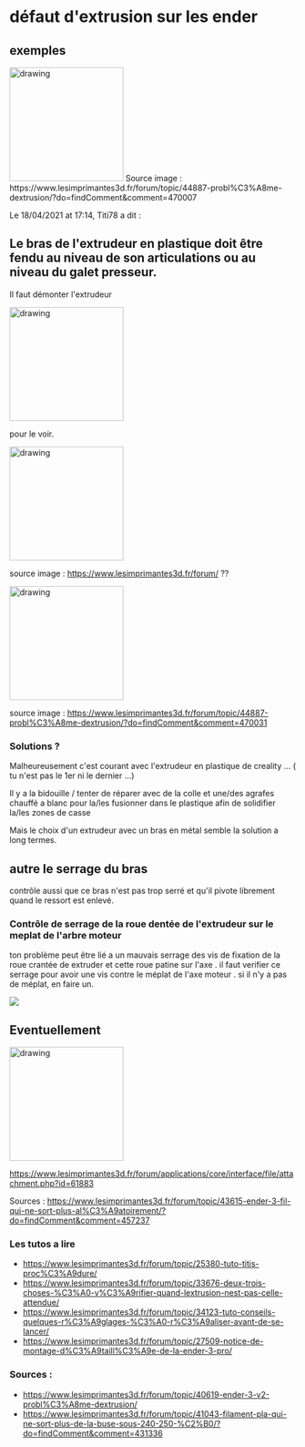 # défaut d'extrusion sur les ender

## exemples 

<img src="https://www.lesimprimantes3d.fr/forum/uploads/monthly_2021_11/image.thumb.jpg.11c11f133e9126257b9131e8fa5410b7.jpg.39e1cc7554872a295a217637b341afec.jpg" alt="drawing" width="200"/>
Source image : https://www.lesimprimantes3d.fr/forum/topic/44887-probl%C3%A8me-dextrusion/?do=findComment&comment=470007



  Le 18/04/2021 at 17:14, Titi78 a dit :

## Le bras de l'extrudeur en plastique doit être fendu au niveau de son articulations ou au niveau du galet presseur. 

Il faut démonter l'extrudeur 

<img src="https://www.lesimprimantes3d.fr/forum/uploads/monthly_2021_04/IMG_20210404_000503.thumb.jpg.fe49fdf74d3b69d0a883bf4c2489a698.jpg" alt="drawing" width="200"/>

pour le voir.

<img src="https://www.lesimprimantes3d.fr/forum/uploads/monthly_2021_04/IMG_20210404_131125.jpg.aa046694f6386c943884df6453a189f8.jpg" alt="drawing" width="200"/>

source image : https://www.lesimprimantes3d.fr/forum/ ??


<img src="https://www.lesimprimantes3d.fr/forum/uploads/monthly_2021_11/IMG-9217.jpg.421da1768d71aea822f25b61a43577e6.jpg" alt="drawing" width="200"/>

source image : https://www.lesimprimantes3d.fr/forum/topic/44887-probl%C3%A8me-dextrusion/?do=findComment&comment=470031

### Solutions ?
Malheureusement c'est courant avec l'extrudeur en plastique de creality ... ( tu n'est pas le 1er ni le dernier ...)

Il y a la bidouille / tenter de réparer avec de la colle et une/des agrafes chauffé a blanc pour la/les fusionner dans le plastique afin de solidifier la/les zones de casse

Mais le choix d'un extrudeur avec un bras en métal semble la solution a long termes.

## autre le serrage du bras 

contrôle aussi que ce bras n'est pas trop serré et qu'il pivote librement quand le ressort est enlevé.


### Contrôle de serrage de la roue dentée de l'extrudeur sur le meplat de l'arbre moteur 
ton problème peut être lié a un mauvais serrage des vis de fixation de la roue crantée de extruder et cette roue patine sur l'axe . il faut verifier ce serrage pour avoir une vis contre le méplat de l'axe moteur . si il n'y a pas de méplat, en faire un.

![](https://www.lesimprimantes3d.fr/forum/uploads/monthly_2020_01/image.png.46a135d77add7856413c74a9b4c13d42.png)


## Eventuellement 

<img src="https://www.lesimprimantes3d.fr/forum/uploads/monthly_2019_03/extrudeur.PNG.c735261e6c529442e098e3c9f08045ee.PNG" alt="drawing" width="200"/>

https://www.lesimprimantes3d.fr/forum/applications/core/interface/file/attachment.php?id=61883

Sources : https://www.lesimprimantes3d.fr/forum/topic/43615-ender-3-fil-qui-ne-sort-plus-al%C3%A9atoirement/?do=findComment&comment=457237





### Les tutos a lire
* https://www.lesimprimantes3d.fr/forum/topic/25380-tuto-titis-proc%C3%A9dure/
* https://www.lesimprimantes3d.fr/forum/topic/33676-deux-trois-choses-%C3%A0-v%C3%A9rifier-quand-lextrusion-nest-pas-celle-attendue/
* https://www.lesimprimantes3d.fr/forum/topic/34123-tuto-conseils-quelques-r%C3%A9glages-%C3%A0-r%C3%A9aliser-avant-de-se-lancer/
* https://www.lesimprimantes3d.fr/forum/topic/27509-notice-de-montage-d%C3%A9taill%C3%A9e-de-la-ender-3-pro/

### Sources :
* https://www.lesimprimantes3d.fr/forum/topic/40619-ender-3-v2-probl%C3%A8me-dextrusion/
* https://www.lesimprimantes3d.fr/forum/topic/41043-filament-pla-qui-ne-sort-plus-de-la-buse-sous-240-250-%C2%B0/?do=findComment&comment=431336

